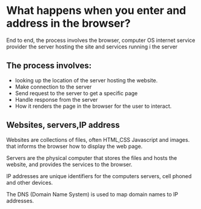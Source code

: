 # What happens when you enter and address in the browser?

End to end, the process involves the browser, computer OS internet service provider the server hosting the site and services running i the server

## The process involves:

- looking up the location of the server hosting the website.  
- Make connection to the server
- Send request to the server to get a specific page
- Handle response from the server
- How it renders the page in the browser for the user to interact.

## Websites, servers,IP address

Websites are collections of files, often HTML,CSS Javascript and images. that informs the browser how to display the web page.

Servers are the physical computer that stores the files and hosts the website, and provides the services to the browser.

IP addresses are unique identifiers for the computers servers, cell phoned and other devices.

The DNS (Domain Name System) is used to map domain names to IP addresses.
